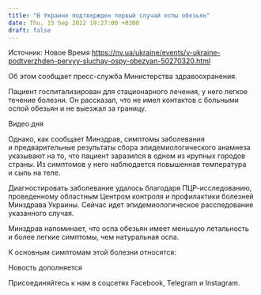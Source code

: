 ```yaml
---
title: "В Украине подтвержден первый случай оспы обезьян"
date: Thu, 15 Sep 2022 19:27:00 +0300
draft: false
---
```

Источник: Новое Время https://nv.ua/ukraine/events/v-ukraine-podtverzhden-pervyy-sluchay-ospy-obezyan-50270320.html


Об этом сообщает пресс-служба Министерства здравоохранения. 

Пациент госпитализирован для стационарного лечения, у него легкое течение болезни. Он рассказал, что не имел контактов с больными оспой обезьян и не выезжал за границу. 

 Видео дня   

Однако, как сообщает Минздрав, симптомы заболевания и предварительные результаты сбора эпидемиологического анамнеза указывают на то, что пациент заразился в одном из крупных городов страны. Из симптомов у него наблюдается повышенная температура и сыпь на теле.

Диагностировать заболевание удалось благодаря ПЦР-исследованию, проведенному областным Центром контроля и профилактики болезней Минздрава Украины. Сейчас идет эпидемиологическое расследование указанного случая.

Минздрав напоминает, что оспа обезьян имеет меньшую летальность и более легкие симптомы, чем натуральная оспа.

К основным симптомам этой болезни относятся:

Новость дополняется

Присоединяйтесь к нам в соцсетях Facebook, Telegram и Instagram.
